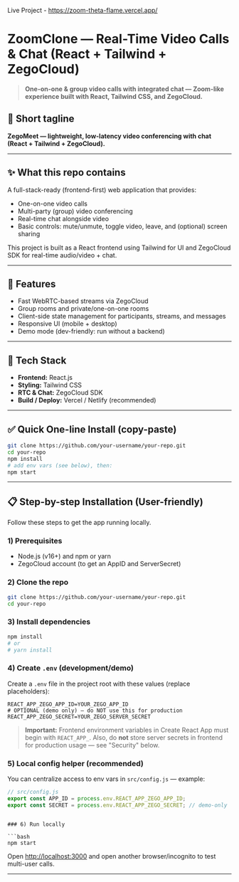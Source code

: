 Live Project - https://zoom-theta-flame.vercel.app/

# ZoomClone — Real-Time Video Calls & Chat (React + Tailwind + ZegoCloud)

> **One-on-one & group video calls with integrated chat — Zoom-like experience built with React, Tailwind CSS, and ZegoCloud.**

## 🔖 Short tagline

**ZegoMeet — lightweight, low-latency video conferencing with chat (React + Tailwind + ZegoCloud).**

---

## ✨ What this repo contains

A full-stack-ready (frontend-first) web application that provides:

* One-on-one video calls
* Multi-party (group) video conferencing
* Real-time chat alongside video
* Basic controls: mute/unmute, toggle video, leave, and (optional) screen sharing

This project is built as a React frontend using Tailwind for UI and ZegoCloud SDK for real-time audio/video + chat.

---

## 🚀 Features

* Fast WebRTC-based streams via ZegoCloud
* Group rooms and private/one-on-one rooms
* Client-side state management for participants, streams, and messages
* Responsive UI (mobile + desktop)
* Demo mode (dev-friendly: run without a backend)

---

## 🧰 Tech Stack

* **Frontend:** React.js
* **Styling:** Tailwind CSS
* **RTC & Chat:** ZegoCloud SDK
* **Build / Deploy:** Vercel / Netlify (recommended)

---

## ✅ Quick One-line Install (copy-paste)

```bash
git clone https://github.com/your-username/your-repo.git
cd your-repo
npm install
# add env vars (see below), then:
npm start
```

---

## 📋 Step-by-step Installation (User-friendly)

Follow these steps to get the app running locally.

### 1) Prerequisites

* Node.js (v16+) and npm or yarn
* ZegoCloud account (to get an AppID and ServerSecret)

### 2) Clone the repo

```bash
git clone https://github.com/your-username/your-repo.git
cd your-repo
```

### 3) Install dependencies

```bash
npm install
# or
# yarn install
```

### 4) Create `.env` (development/demo)

Create a `.env` file in the project root with these values (replace placeholders):

```
REACT_APP_ZEGO_APP_ID=YOUR_ZEGO_APP_ID
# OPTIONAL (demo only) — do NOT use this for production
REACT_APP_ZEGO_SECRET=YOUR_ZEGO_SERVER_SECRET
```

> **Important:** Frontend environment variables in Create React App must begin with `REACT_APP_`. Also, do **not** store server secrets in frontend for production usage — see "Security" below.

### 5) Local config helper (recommended)

You can centralize access to env vars in `src/config.js` — example:

```javascript
// src/config.js
export const APP_ID = process.env.REACT_APP_ZEGO_APP_ID;
export const SECRET = process.env.REACT_APP_ZEGO_SECRET; // demo-only
```

```

### 6) Run locally

```bash
npm start
```

Open [http://localhost:3000](http://localhost:3000) and open another browser/incognito to test multi-user calls.

---

